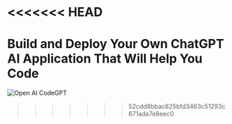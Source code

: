 <<<<<<< HEAD
=======

# Build and Deploy Your Own ChatGPT AI Application That Will Help You Code
![Open AI CodeGPT](https://i.ibb.co/LS4DRhb/image-257.png)
>>>>>>> 52cdd8bbac625bfd3463c51293c671ada7e8eec0
